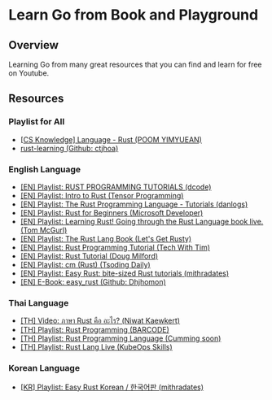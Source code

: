 # Learn Go from Book and Playground

## Overview

Learning Go from many great resources that you can find and learn for free on Youtube.

## Resources

### Playlist for All

- [[CS Knowledge] Language - Rust (POOM YIMYUEAN)](https://www.youtube.com/playlist?list=PL4gb8oBUMvan04jx76rLKhKPYDdM3eQX7)
- [rust-learning (Github: ctjhoa)](https://github.com/ctjhoa/rust-learning)

### English Language

- [[EN] Playlist: RUST PROGRAMMING TUTORIALS (dcode)](https://www.youtube.com/playlist?list=PLVvjrrRCBy2JSHf9tGxGKJ-bYAN_uDCUL)
- [[EN] Playlist: Intro to Rust (Tensor Programming)](https://www.youtube.com/playlist?list=PLJbE2Yu2zumDF6BX6_RdPisRVHgzV02NW)
- [[EN] Playlist: The Rust Programming Language - Tutorials (danlogs)](https://www.youtube.com/playlist?list=PLK_g1a_cAfaaAO6io1Tluy7EZXhAAK1lC)
- [[EN] Playlist: Rust for Beginners (Microsoft Developer)](https://www.youtube.com/playlist?list=PLlrxD0HtieHjbTjrchBwOVks_sr8EVW1x)
- [[EN] Playlist: Learning Rust! Going through the Rust Language book live. (Tom McGurl)](https://www.youtube.com/playlist?list=PLSbgTZYkscaoV8me47mKqSM6BBSZ73El6)
- [[EN] Playlist: The Rust Lang Book (Let's Get Rusty)](https://www.youtube.com/playlist?list=PLai5B987bZ9CoVR-QEIN9foz4QCJ0H2Y8)
- [[EN] Playlist: Rust Programming Tutorial (Tech With Tim)](https://www.youtube.com/playlist?list=PLzMcBGfZo4-nyLTlSRBvo0zjSnCnqjHYQ)
- [[EN] Playlist: Rust Tutorial (Doug Milford)](https://www.youtube.com/playlist?list=PLLqEtX6ql2EyPAZ1M2_C0GgVd4A-_L4_5)
- [[EN] Playlist: cm (Rust) (Tsoding Daily)](https://www.youtube.com/playlist?list=PLpM-Dvs8t0VaMLIZWykFodq4xNvqGoYmO)
- [[EN] Playlist: Easy Rust: bite-sized Rust tutorials (mithradates)](https://www.youtube.com/playlist?list=PLfllocyHVgsRwLkTAhG0E-2QxCf-ozBkk)
- [[EN] E-Book: easy_rust (Github: Dhjhomon)](https://dhghomon.github.io/easy_rust)

### Thai Language

- [[TH] Video: ภาษา Rust คือ อะไร? (Niwat Kaewkert)](https://www.youtube.com/watch?v=tQLUfsEZfFM)
- [[TH] Playlist: Rust Programming (BARCODE)](https://www.youtube.com/playlist?list=PLtfWtWKHvrn8fRqhbbrbIZF1tW21sxbqi)
- [[TH] Playlist: Rust Programming Language (Cumming soon)](https://www.youtube.com/playlist?list=PLiVVfnY4ieNoacRsIQtD-0oSVyC0XC-KJ)
- [[TH] Playlist: Rust Lang Live (KubeOps Skills)](https://www.youtube.com/playlist?list=PLWApnCxWplk7nuxEI3mwiAcg6DdjS9QU_)

### Korean Language

- [[KR] Playlist: Easy Rust Korean / 한국어판 (mithradates)](https://www.youtube.com/playlist?list=PLfllocyHVgsSJf1zO6k6o3SX2mbZjAqYE)

